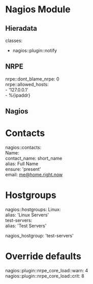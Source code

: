 Nagios Module
=============

Hieradata
---------

classes:
  - nagios::plugin::notify

## NRPE ##
  nrpe::dont_blame_nrpe: 0  
  nrpe::allowed_hosts:  
    - '127.0.0.1'  
    - %{ipaddr}  

## Nagios ##
# Contacts
  nagios::contacts:  
    Name:  
      contact_name: short_name  
      alias: Full Name  
      ensure: 'present'  
      email: me@home.right.now  

# Hostgroups
  nagios::hostgroups: 
    Linux:  
      alias: 'Linux Servers'  
    test-servers:  
      alias: 'Test Servers'  
  
  nagios_hostgroup: 'test-servers'  

# Override defaults
  nagios::plugin::nrpe_core_load::warn: 4  
  nagios::plugin::nrpe_core_load::crit: 8  


